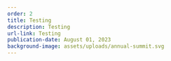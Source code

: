 ```yaml
---
order: 2
title: Testing
description: Testing
url-link: Testing
publication-date: August 01, 2023
background-image: assets/uploads/annual-summit.svg
---
```

